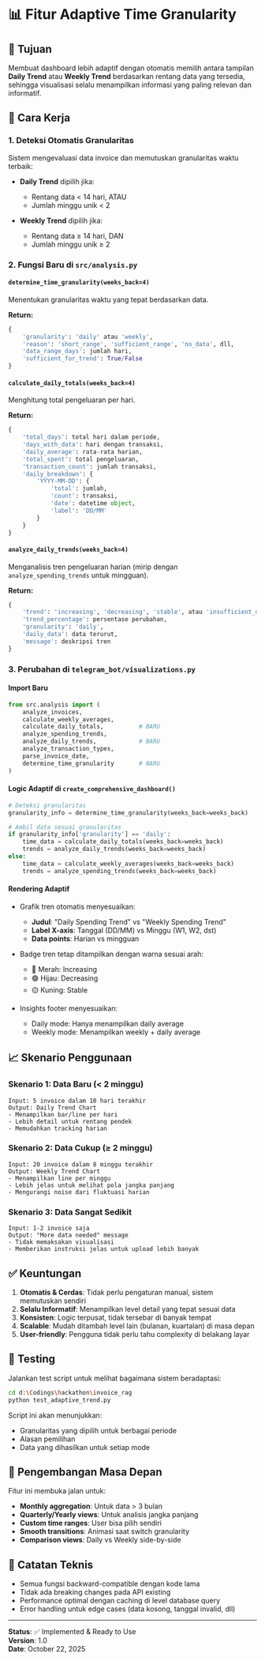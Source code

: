 # 📊 Fitur Adaptive Time Granularity

## 🎯 Tujuan
Membuat dashboard lebih adaptif dengan otomatis memilih antara tampilan **Daily Trend** atau **Weekly Trend** berdasarkan rentang data yang tersedia, sehingga visualisasi selalu menampilkan informasi yang paling relevan dan informatif.

## 🔄 Cara Kerja

### 1. **Deteksi Otomatis Granularitas**
Sistem mengevaluasi data invoice dan memutuskan granularitas waktu terbaik:

- **Daily Trend** dipilih jika:
  - Rentang data < 14 hari, ATAU
  - Jumlah minggu unik < 2
  
- **Weekly Trend** dipilih jika:
  - Rentang data ≥ 14 hari, DAN
  - Jumlah minggu unik ≥ 2

### 2. **Fungsi Baru di `src/analysis.py`**

#### `determine_time_granularity(weeks_back=4)`
Menentukan granularitas waktu yang tepat berdasarkan data.

**Return:**
```python
{
    'granularity': 'daily' atau 'weekly',
    'reason': 'short_range', 'sufficient_range', 'no_data', dll,
    'data_range_days': jumlah hari,
    'sufficient_for_trend': True/False
}
```

#### `calculate_daily_totals(weeks_back=4)`
Menghitung total pengeluaran per hari.

**Return:**
```python
{
    'total_days': total hari dalam periode,
    'days_with_data': hari dengan transaksi,
    'daily_average': rata-rata harian,
    'total_spent': total pengeluaran,
    'transaction_count': jumlah transaksi,
    'daily_breakdown': {
        'YYYY-MM-DD': {
            'total': jumlah,
            'count': transaksi,
            'date': datetime object,
            'label': 'DD/MM'
        }
    }
}
```

#### `analyze_daily_trends(weeks_back=4)`
Menganalisis tren pengeluaran harian (mirip dengan `analyze_spending_trends` untuk mingguan).

**Return:**
```python
{
    'trend': 'increasing', 'decreasing', 'stable', atau 'insufficient_data',
    'trend_percentage': persentase perubahan,
    'granularity': 'daily',
    'daily_data': data terurut,
    'message': deskripsi tren
}
```

### 3. **Perubahan di `telegram_bot/visualizations.py`**

#### Import Baru
```python
from src.analysis import (
    analyze_invoices,
    calculate_weekly_averages,
    calculate_daily_totals,          # BARU
    analyze_spending_trends,
    analyze_daily_trends,            # BARU
    analyze_transaction_types,
    parse_invoice_date,
    determine_time_granularity       # BARU
)
```

#### Logic Adaptif di `create_comprehensive_dashboard()`
```python
# Deteksi granularitas
granularity_info = determine_time_granularity(weeks_back=weeks_back)

# Ambil data sesuai granularitas
if granularity_info['granularity'] == 'daily':
    time_data = calculate_daily_totals(weeks_back=weeks_back)
    trends = analyze_daily_trends(weeks_back=weeks_back)
else:
    time_data = calculate_weekly_averages(weeks_back=weeks_back)
    trends = analyze_spending_trends(weeks_back=weeks_back)
```

#### Rendering Adaptif
- Grafik tren otomatis menyesuaikan:
  - **Judul**: "Daily Spending Trend" vs "Weekly Spending Trend"
  - **Label X-axis**: Tanggal (DD/MM) vs Minggu (W1, W2, dst)
  - **Data points**: Harian vs mingguan
  
- Badge tren tetap ditampilkan dengan warna sesuai arah:
  - 🔴 Merah: Increasing
  - 🟢 Hijau: Decreasing
  - 🟡 Kuning: Stable

- Insights footer menyesuaikan:
  - Daily mode: Hanya menampilkan daily average
  - Weekly mode: Menampilkan weekly + daily average

## 📈 Skenario Penggunaan

### Skenario 1: Data Baru (< 2 minggu)
```
Input: 5 invoice dalam 10 hari terakhir
Output: Daily Trend Chart
- Menampilkan bar/line per hari
- Lebih detail untuk rentang pendek
- Memudahkan tracking harian
```

### Skenario 2: Data Cukup (≥ 2 minggu)
```
Input: 20 invoice dalam 8 minggu terakhir
Output: Weekly Trend Chart
- Menampilkan line per minggu
- Lebih jelas untuk melihat pola jangka panjang
- Mengurangi noise dari fluktuasi harian
```

### Skenario 3: Data Sangat Sedikit
```
Input: 1-2 invoice saja
Output: "More data needed" message
- Tidak memaksakan visualisasi
- Memberikan instruksi jelas untuk upload lebih banyak
```

## ✅ Keuntungan

1. **Otomatis & Cerdas**: Tidak perlu pengaturan manual, sistem memutuskan sendiri
2. **Selalu Informatif**: Menampilkan level detail yang tepat sesuai data
3. **Konsisten**: Logic terpusat, tidak tersebar di banyak tempat
4. **Scalable**: Mudah ditambah level lain (bulanan, kuartalan) di masa depan
5. **User-friendly**: Pengguna tidak perlu tahu complexity di belakang layar

## 🧪 Testing

Jalankan test script untuk melihat bagaimana sistem beradaptasi:

```bash
cd d:\Codings\hackathon\invoice_rag
python test_adaptive_trend.py
```

Script ini akan menunjukkan:
- Granularitas yang dipilih untuk berbagai periode
- Alasan pemilihan
- Data yang dihasilkan untuk setiap mode

## 🔮 Pengembangan Masa Depan

Fitur ini membuka jalan untuk:
- **Monthly aggregation**: Untuk data > 3 bulan
- **Quarterly/Yearly views**: Untuk analisis jangka panjang
- **Custom time ranges**: User bisa pilih sendiri
- **Smooth transitions**: Animasi saat switch granularity
- **Comparison views**: Daily vs Weekly side-by-side

## 📝 Catatan Teknis

- Semua fungsi backward-compatible dengan kode lama
- Tidak ada breaking changes pada API existing
- Performance optimal dengan caching di level database query
- Error handling untuk edge cases (data kosong, tanggal invalid, dll)

---

**Status**: ✅ Implemented & Ready to Use  
**Version**: 1.0  
**Date**: October 22, 2025
